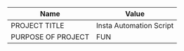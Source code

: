 | Name | Value |
|---|---|
| PROJECT TITLE | Insta Automation Script |
| PURPOSE OF PROJECT | FUN |
